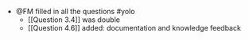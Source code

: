 - @FM filled in all the questions #yolo
	- [[Question 3.4]] was double
	- [[Question 4.6]] added: documentation and knowledge feedback
